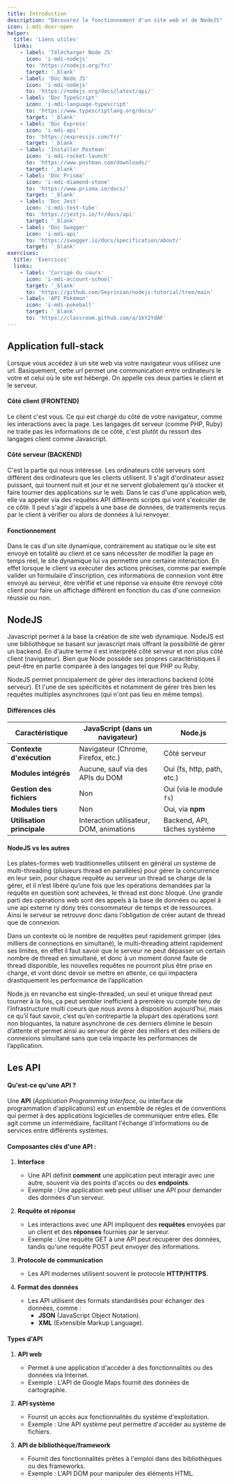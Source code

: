 ```yaml
---
title: Introduction
description: "Découvrez le fonctionnement d'un site web et de NodeJS"
icon: i-mdi-door-open
helper:
  title: 'Liens utiles'
  links:
    - label: 'Télécharger Node JS'
      icon: 'i-mdi-nodejs'
      to: 'https://nodejs.org/fr/'
      target: '_blank'
    - label: 'Doc Node JS'
      icon: 'i-mdi-nodejs'
      to: 'https://nodejs.org/docs/latest/api/'
    - label: 'Doc TypeScript'
      icon: 'i-mdi-language-typescript'
      to: 'https://www.typescriptlang.org/docs/'
      target: '_blank'
    - label: 'Doc Express'
      icon: 'i-mdi-api'
      to: 'https://expressjs.com/fr/'
      target: '_blank'
    - label: 'Installer Postman'
      icon: 'i-mdi-rocket-launch'
      to: 'https://www.postman.com/downloads/'
      target: '_blank'
    - label: 'Doc Prisma'
      icon: 'i-mdi-diamond-stone'
      to: 'https://www.prisma.io/docs/'
      target: '_blank'
    - label: 'Doc Jest'
      icon: 'i-mdi-test-tube'
      to: 'https://jestjs.io/fr/docs/api'
      target: '_blank'
    - label: 'Doc Swagger'
      icon: 'i-mdi-api'
      to: 'https://swagger.io/docs/specification/about/'
      target: '_blank'
exercises:
  title: 'Exercices'
  links:
    - label: 'Corrigé du cours'
      icon: 'i-mdi-account-school'
      target: '_blank'
      to: 'https://github.com/Seyrinian/nodejs-tutorial/tree/main'
    - label: 'API Pokémon'
      icon: 'i-mdi-pokeball'
      target: '_blank'
      to: 'https://classroom.github.com/a/1kY2YdAF'
---
```


## Application full-stack

Lorsque vous accédez à un site web via votre navigateur vous utilisez une url. Basiquement, cette url permet une communication entre ordinateurs le votre et celui où le site est hébergé. On appelle ces deux parties le client et le serveur.

#### Côté client (FRONTEND)

Le client c'est vous. Ce qui est chargé du côté de votre navigateur, comme les interactions avec la page. Les langages dit serveur (comme PHP, Ruby) ne traite pas les informations de ce côté, c'est plutôt du ressort des langages client comme Javascript.

#### Côté serveur (BACKEND)

C'est la partie qui nous intéresse. Les ordinateurs côté serveurs sont différent des ordinateurs que les clients utilisent. Il s'agit d'ordinateur assez puissant, qui tournent nuit et jour et ne servent globalement qu'à stocker et faire tourner des applications sur le web. Dans le cas d'une application web, elle va appeler via des requêtes API différents scripts qui vont s'exécuter de ce côté. Il peut s'agir d'appels à une base de données, de traitements reçus par le client à vérifier ou alors de données à lui renvoyer.

#### Fonctionnement

Dans le cas d'un site dynamique, contrairement au statique ou le site est envoyé en totalité au client et ce sans nécessiter de modifier la page en temps réel, le site dynamique lui va permettre une certaine interaction. En effet lorsque le client va exécuter des actions précises, comme par exemple valider un formulaire d'inscription, ces informations de connexion vont être envoyé au serveur, être vérifié et une réponse va ensuite être renvoyé côté client pour faire un affichage différent en fonction du cas d'une connexion réussie ou non.

## NodeJS

Javascript permet à la base la création de site web dynamique. NodeJS est une bibliothèque se basant sur javascript mais offrant la possibilité de gérer un backend. En d'autre terme il est interprété côté serveur et non plus côté client (navigateur).
Bien que Node possède ses propres caractéristiques il peut-être en partie comparée à des langages tel que PHP ou Ruby.

NodeJS permet principalement de gérer des interactions backend (côté serveur). Et l'une de ses spécificités et notamment de gérer très bien les requêtes multiples asynchrones (qui n'ont pas lieu en même temps).

#### **Différences clés**

| **Caractéristique**        | **JavaScript (dans un navigateur)**      | **Node.js**                  |
| -------------------------- | ---------------------------------------- | ---------------------------- |
| **Contexte d'exécution**   | Navigateur (Chrome, Firefox, etc.)       | Côté serveur                 |
| **Modules intégrés**       | Aucune, sauf via des APIs du DOM         | Oui (fs, http, path, etc.)   |
| **Gestion des fichiers**   | Non                                      | Oui (via le module `fs`)     |
| **Modules tiers**          | Non                                      | Oui, via **npm**             |
| **Utilisation principale** | Interaction utilisateur, DOM, animations | Backend, API, tâches système |

#### NodeJS vs les autres

Les plates-formes web traditionnelles utilisent en général un système de multi-threading (plusieurs thread en parallèles) pour gérer la concurrence en leur sein, pour chaque requête au serveur un thread se charge de la gérer, et il n’est libéré qu’une fois que les opérations demandées par la requête en question sont achevées, le thread est donc bloqué. Une grande parti des opérations web sont des appels à la base de données ou appel à une api externe ry dony très consommateur de temps et de ressources. Ainsi le serveur se retrouve donc dans l’obligation de créer autant de thread que de connexion.

Dans un contexte où le nombre de requêtes peut rapidement grimper (des milliers de connections en simultané), le multi-threading atteint rapidement ses limites, en effet il faut savoir que le serveur ne peut dépasser un certain nombre de thread en simultané, et donc à un moment donné faute de thread disponible, les nouvelles requêtes ne pourront plus être prise en charge, et vont donc devoir se mettre en attente, ce qui impactera drastiquement les performance de l’application

Node.js en revanche est single-threaded, un seul et unique thread peut tourner à la fois, ça peut sembler inefficient à première vu compte tenu de l’infrastructure multi coeurs que nous avons à disposition aujourd’hui, mais ce qu’il faut savoir, c’est qu’en contrepartie la plupart des opérations sont non bloquantes, la nature asynchrone de ces derniers élimine le besoin d’attente et permet ainsi au serveur de gérer des milliers et des milliers de connexions simultané sans que cela impacte les performances de l’application.

## Les API

#### Qu'est-ce qu'une API ?

Une **API** (_Application Programming Interface_, ou interface de programmation d'applications) est un ensemble de règles et de conventions qui permet à des applications logicielles de communiquer entre elles. Elle agit comme un intermédiaire, facilitant l'échange d'informations ou de services entre différents systèmes.

#### Composantes clés d'une API :

1. **Interface**

   - Une API définit **comment** une application peut interagir avec une autre, souvent via des points d'accès ou des **endpoints**.
   - Exemple : Une application web peut utiliser une API pour demander des données d'un serveur.

2. **Requête et réponse**

   - Les interactions avec une API impliquent des **requêtes** envoyées par un client et des **réponses** fournies par le serveur.
   - Exemple : Une requête GET à une API peut récupérer des données, tandis qu'une requête POST peut envoyer des informations.

3. **Protocole de communication**

   - Les API modernes utilisent souvent le protocole **HTTP/HTTPS**.

4. **Format des données**
   - Les API utilisent des formats standardisés pour échanger des données, comme :
     - **JSON** (JavaScript Object Notation).
     - **XML** (Extensible Markup Language).

#### Types d'API

1. **API web**

   - Permet à une application d'accéder à des fonctionnalités ou des données via Internet.
   - Exemple : L'API de Google Maps fournit des données de cartographie.

2. **API système**

   - Fournit un accès aux fonctionnalités du système d'exploitation.
   - Exemple : Une API système peut permettre d'accéder au système de fichiers.

3. **API de bibliothèque/framework**

   - Fournit des fonctionnalités prêtes à l'emploi dans des bibliothèques ou des frameworks.
   - Exemple : L'API DOM pour manipuler des éléments HTML.
